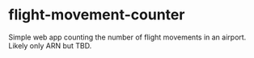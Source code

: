 # flight-movement-counter
Simple web app counting the number of flight movements in an airport. Likely only ARN but TBD.
